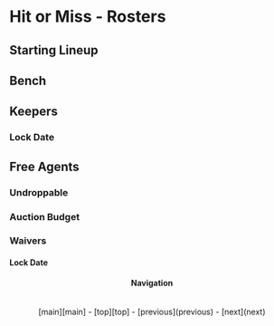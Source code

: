 # Hit or Miss - Rosters

## Starting Lineup

## Bench

## Keepers

### Lock Date

## Free Agents

### Undroppable

### Auction Budget

### Waivers

#### Lock Date

<p align="center">
  <b>Navigation</b><br>
  <br><br>
  [main][main] - [top][top] - [previous](previous) - [next](next)
</p>

[main]: readme.md
[top]: rosters.md
[previous]: scoring.md
[next]: draft.md
